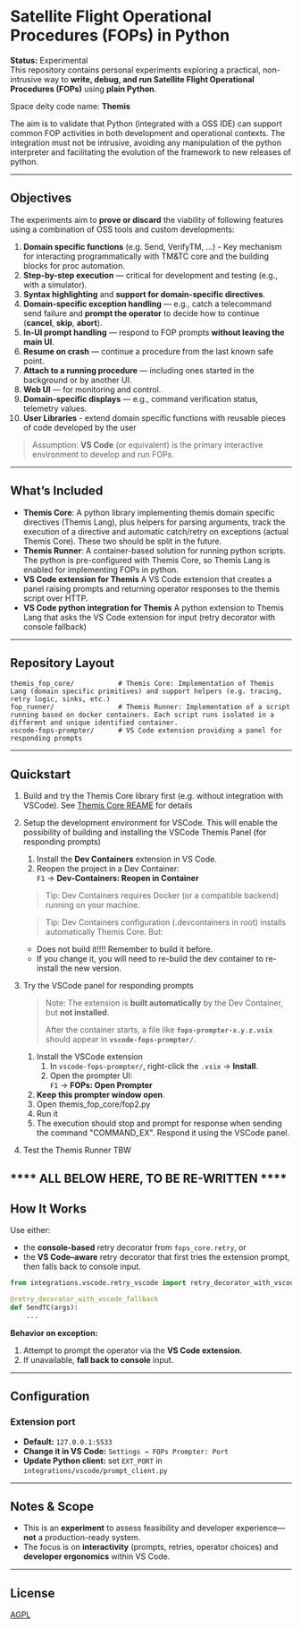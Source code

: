 # Satellite Flight Operational Procedures (FOPs) in Python

**Status:** Experimental  
This repository contains personal experiments exploring a practical, non-intrusive way to **write, debug, and run Satellite Flight Operational Procedures (FOPs)** using **plain Python**.

Space deity code name: **Themis**

The aim is to validate that Python (integrated with a OSS IDE) can support common FOP activities in both development and operational contexts.
The integration must not be intrusive, avoiding any manipulation of the python interpreter and facilitating the evolution of the framework to new releases of python.

---

## Objectives

The experiments aim to **prove or discard** the viability of following features using a combination of OSS tools and custom developments:

1. **Domain specific functions** (e.g. Send, VerifyTM, ...) - Key mechanism for interacting programmatically with TM&TC core and the building blocks for proc automation.
2. **Step-by-step execution** — critical for development and testing (e.g., with a simulator).
3. **Syntax highlighting** and **support for domain-specific directives**.
4. **Domain-specific exception handling** — e.g., catch a telecommand send failure and **prompt the operator** to decide how to continue (**cancel**, **skip**, **abort**).
5. **In-UI prompt handling** — respond to FOP prompts **without leaving the main UI**.
6. **Resume on crash** — continue a procedure from the last known safe point.
7. **Attach to a running procedure** — including ones started in the background or by another UI.
8. **Web UI** — for monitoring and control.
9. **Domain-specific displays** — e.g., command verification status, telemetry values.
10. **User Libraries** - extend domain specific functions with reusable pieces of code developed by the user

> Assumption: **VS Code** (or equivalent) is the primary interactive environment to develop and run FOPs.

---

## What’s Included

- **Themis Core**: A python library implementing themis domain specific directives (Themis Lang), plus helpers for parsing arguments, track the execution of a directive and automatic catch/retry on exceptions (actual Themis Core). These two should be split in the future.
- **Themis Runner**: A container-based solution for running  python scripts. The python is pre-configured with Themis Core, so Themis Lang is enabled for implementing FOPs in python.
- **VS Code extension for Themis** A VS Code extension that creates a panel raising prompts and returning operator responses to the themis script over HTTP.
- **VS Code python integration for Themis** A python extension to Themis Lang that asks the VS Code extension for input (retry decorator with console fallback)

---

## Repository Layout

```text
themis_fop_core/           # Themis Core: Implementation of Themis Lang (domain specific primitives) and support helpers (e.g. tracing, retry logic, sinks, etc.)
fop_runner/                # Themis Runner: Implementation of a script running based on docker containers. Each script runs isolated in a different and unique identified container.
vscode-fops-prompter/      # VS Code extension providing a panel for responding prompts
```

---

## Quickstart

1. Build and try the Themis Core library first (e.g. without integration with VSCode).
See [Themis Core REAME](themis_fop_core/README.md) for details

2. Setup the development environment for VSCode. This will enable the possibility of building and installing the VSCode Themis Panel (for responding prompts)
   1. Install the **Dev Containers** extension in VS Code.
   2. Reopen the project in a Dev Container:  
      `F1` → **Dev-Containers: Reopen in Container**

   > Tip: Dev Containers requires Docker (or a compatible backend) running on your machine.

   > Tip: Dev Containers configuration (.devcontainers in root) installs automatically Themis Core. But:
      * Does not build it!!!! Remember to build it before.
      * If you change it, you will need to re-build the dev container to re-install the new version.


3. Try the VSCode panel for responding prompts
   > Note: The extension is **built automatically** by the Dev Container, but **not installed**.
   >  
   > After the container starts, a file like **`fops-prompter-x.y.z.vsix`** should appear in **`vscode-fops-prompter/`**.

   1. Install the VSCode extension
      1. In `vscode-fops-prompter/`, right-click the `.vsix` → **Install**.
      2. Open the prompter UI:  
      `F1` → **FOPs: Open Prompter**
   2. **Keep this prompter window open**.
   3. Open themis_fop_core/fop2.py
   4. Run it
   5. The execution should stop and prompt for response when sending the command "COMMAND_EX". Respond it using the VSCode panel.


4. Test the Themis Runner
TBW


**** ALL BELOW HERE, TO BE RE-WRITTEN ****
---

## How It Works

Use either:

- the **console-based** retry decorator from `fops_core.retry`, or  
- the **VS Code–aware** retry decorator that first tries the extension prompt, then falls back to console input.

```python
from integrations.vscode.retry_vscode import retry_decorator_with_vscode_fallback

@retry_decorator_with_vscode_fallback
def SendTC(args):
    ...
```

**Behavior on exception:**

1. Attempt to prompt the operator via the **VS Code extension**.
2. If unavailable, **fall back to console** input.

---

## Configuration

### Extension port

- **Default:** `127.0.0.1:5533`
- **Change it in VS Code:** `Settings → FOPs Prompter: Port`
- **Update Python client:** set `EXT_PORT` in `integrations/vscode/prompt_client.py`

---

## Notes & Scope

- This is an **experiment** to assess feasibility and developer experience—**not** a production-ready system.
- The focus is on **interactivity** (prompts, retries, operator choices) and **developer ergonomics** within VS Code.

---

## License

[AGPL](LICENSE)